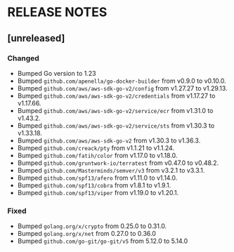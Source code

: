 # RELEASE NOTES

## [unreleased]

### Changed

- Bumped Go version to 1.23
- Bumped `github.com/apenella/go-docker-builder` from v0.9.0 to v0.10.0.
- Bumped `github.com/aws/aws-sdk-go-v2/config` from v1.27.27 to v1.29.13.
- Bumped `github.com/aws/aws-sdk-go-v2/credentials` from v1.17.27 to v1.17.66.
- Bumped `github.com/aws/aws-sdk-go-v2/service/ecr` from v1.31.0 to v1.43.2.
- Bumped `github.com/aws/aws-sdk-go-v2/service/sts` from v1.30.3 to v1.33.18.
- Bumped `github.com/aws/aws-sdk-go-v2` from v1.30.3 to v1.36.3.
- Bumped `github.com/creack/pty` from v1.1.21 to v1.1.24.
- Bumped `github.com/fatih/color` from v1.17.0 to v1.18.0.
- Bumped `github.com/gruntwork-io/terratest` from v0.47.0 to v0.48.2.
- Bumped `github.com/Masterminds/semver/v3` from v3.2.1 to v3.3.1.
- Bumped `github.com/spf13/afero` from v1.11.0 to v1.14.0.
- Bumped `github.com/spf13/cobra` from v1.8.1 to v1.9.1.
- Bumped `github.com/spf13/viper` from v1.19.0 to v1.20.1.

### Fixed

- Bumped `golang.org/x/crypto` from 0.25.0 to 0.31.0.
- Bumped `golang.org/x/net` from 0.27.0 to 0.36.0
- Bumped `github.com/go-git/go-git/v5` from 5.12.0 to 5.14.0
